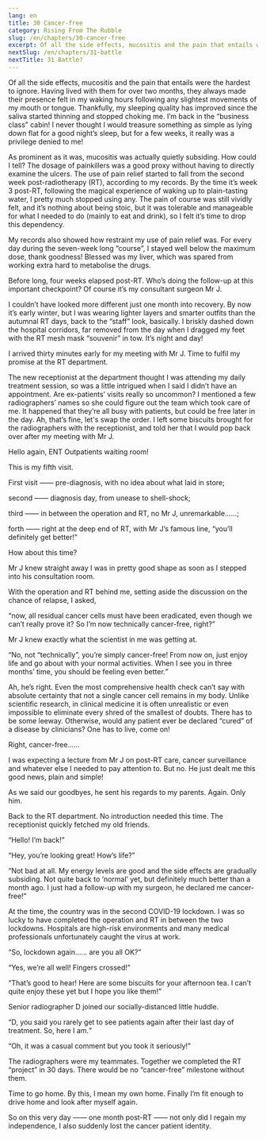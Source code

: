 ```yaml
---
lang: en
title: 30 Cancer-free
category: Rising From The Rubble
slug: /en/chapters/30-cancer-free
excerpt: Of all the side effects, mucositis and the pain that entails were the hardest to ignore. Having lived with them for over two months, they always made their presence felt in my waking hours following any slightest movements of my mouth or tongue.
nextSlug: /en/chapters/31-battle
nextTitle: 31 Battle?
---
```


Of all the side effects, mucositis and the pain that entails were the hardest to ignore. Having lived with them for over two months, they always made their presence felt in my waking hours following any slightest movements of my mouth or tongue. Thankfully, my sleeping quality has improved since the saliva started thinning and stopped choking me. I’m back in the “business class” cabin! I never thought I would treasure something as simple as lying down flat for a good night’s sleep, but for a few weeks, it really was a privilege denied to me!

As prominent as it was, mucositis was actually quietly subsiding. How could I tell? The dosage of painkillers was a good proxy without having to directly examine the ulcers. The use of pain relief started to fall from the second week post-radiotherapy (RT), according to my records. By the time it’s week 3 post-RT, following the magical experience of waking up to plain-tasting water, I pretty much stopped using any. The pain of course was still vividly felt, and it’s nothing about being stoic, but it was tolerable and manageable for what I needed to do (mainly to eat and drink), so I felt it’s time to drop this dependency.

My records also showed how restraint my use of pain relief was. For every day during the seven-week long “course”, I stayed well below the maximum dose, thank goodness! Blessed was my liver, which was spared from working extra hard to metabolise the drugs.

Before long, four weeks elapsed post-RT. Who’s doing the follow-up at this important checkpoint? Of course it’s my consultant surgeon Mr J.

I couldn’t have looked more different just one month into recovery. By now it’s early winter, but I was wearing lighter layers and smarter outfits than the autumnal RT days, back to the “staff” look, basically. I briskly dashed down the hospital corridors, far removed from the day when I dragged my feet with the RT mesh mask “souvenir” in tow. It’s night and day!

I arrived thirty minutes early for my meeting with Mr J. Time to fulfil my promise at the RT department.

The new receptionist at the department thought I was attending my daily treatment session, so was a little intrigued when I said I didn’t have an appointment. Are ex-patients’ visits really so uncommon? I mentioned a few radiographers’ names so she could figure out the team which took care of me. It happened that they’re all busy with patients, but could be free later in the day. Ah, that’s fine, let's swap the order. I left some biscuits brought for the radiographers with the receptionist, and told her that I would pop back over after my meeting with Mr J.

Hello again, ENT Outpatients waiting room! 

This is my fifth visit.

First visit —— pre-diagnosis, with no idea about what laid in store;

second —— diagnosis day, from unease to shell-shock;

third —— in between the operation and RT, no Mr J, unremarkable......;

forth —— right at the deep end of RT, with Mr J’s famous line, “you’ll definitely get better!”

How about this time?

Mr J knew straight away I was in pretty good shape as soon as I stepped into his consultation room.

With the operation and RT behind me, setting aside the discussion on the chance of relapse, I asked,

<q>now, all residual cancer cells must have been eradicated, even though we can’t really prove it? So I’m now technically cancer-free, right?

Mr J knew exactly what the scientist in me was getting at.

<q>No, not “technically”, you’re simply cancer-free! From now on, just enjoy life and go about with your normal activities. When I see you in three months’ time, you should be feeling even better.

Ah, he’s right. Even the most comprehensive health check can’t say with absolute certainty that not a single cancer cell remains in my body. Unlike scientific research, in clinical medicine it is often unrealistic or even impossible to eliminate every shred of the smallest of doubts. There has to be some leeway. Otherwise, would any patient ever be declared “cured” of a disease by clinicians? One has to live, come on!

Right, cancer-free......

I was expecting a lecture from Mr J on post-RT care, cancer surveillance and whatever else I needed to pay attention to. But no. He just dealt me this good news, plain and simple!

As we said our goodbyes, he sent his regards to my parents. Again. Only him.

Back to the RT department. No introduction needed this time. The receptionist quickly fetched my old friends.

“Hello! I’m back!”

“Hey, you’re looking great! How’s life?”

“Not bad at all. My energy levels are good and the side effects are gradually subsiding. Not quite back to ‘normal’ yet, but definitely much better than a month ago. I just had a follow-up with my surgeon, he declared me cancer-free!” 

At the time, the country was in the second COVID-19 lockdown. I was so lucky to have completed the operation and RT in between the two lockdowns. Hospitals are high-risk environments and many medical professionals unfortunately caught the virus at work.

“So, lockdown again...... are you all OK?”

“Yes, we’re all well! Fingers crossed!”

“That’s good to hear! Here are some biscuits for your afternoon tea. I can’t quite enjoy these yet but I hope you like them!”

Senior radiographer D joined our socially-distanced little huddle.

<q>D, you said you rarely get to see patients again after their last day of treatment. So, here I am.

“Oh, it was a casual comment but you took it seriously!”

The radiographers were my teammates. Together we completed the RT “project” in 30 days. There would be no “cancer-free” milestone without them.

Time to go home. By this, I mean my own home. Finally I’m fit enough to drive home and look after myself again.

So on this very day —— one month post-RT —— not only did I regain my independence, I also suddenly lost the cancer patient identity.